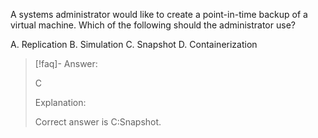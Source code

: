 
A systems administrator would like to create a point-in-time backup of a virtual machine. Which of the following should the administrator use?

A. Replication 
B. Simulation 
C. Snapshot 
D. Containerization

> [!faq]- Answer: 
> 
> C 
> 
> Explanation: 
> 
> Correct answer is C:Snapshot.

